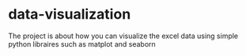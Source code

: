 # data-visualization
The project is about how you can visualize the excel data using simple python libraires such as matplot and seaborn  
